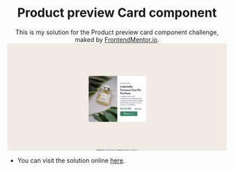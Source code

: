 <h1 align="center"> Product preview Card component</h1>
 <div align="center">This is my solution for the Product preview card component challenge, maked by <a href="https://www.frontendmentor.io/">FrontendMentor.io</a>.</div>
 <img src="./images/Screenshot (10).png" align="center">
 
 - You can visit the solution online  <a href="https://doougg26.github.io/product-preview-card/">here</a>.
 

